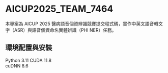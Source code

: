 # AICUP2025_TEAM_7464

本專案為 AICUP 2025 醫病語音個資辨識競賽提交程式碼，實作中英文語音轉文字（ASR）與語音個資命名實體辨識（PHI NER）任務。

## 環境配置與安裝
Python 3.11 
CUDA 11.8  
cuDNN 8.6 
